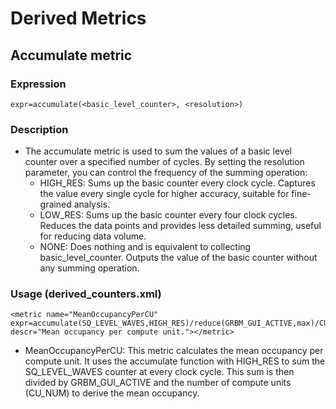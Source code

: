# Derived Metrics

## Accumulate metric
### Expression
    expr=accumulate(<basic_level_counter>, <resolution>)
### Description
- The accumulate metric is used to sum the values of a basic level counter over a specified number of cycles. By setting the resolution parameter, you can control the frequency of the summing operation:
    - HIGH_RES: Sums up the basic counter every clock cycle. Captures the value every single cycle for higher accuracy, suitable for fine-grained analysis.
    - LOW_RES: Sums up the basic counter every four clock cycles. Reduces the data points and provides less detailed summing, useful for reducing data volume.
    - NONE: Does nothing and is equivalent to collecting basic_level_counter. Outputs the value of the basic counter without any summing operation.

### Usage (derived_counters.xml)
    <metric name="MeanOccupancyPerCU" expr=accumulate(SQ_LEVEL_WAVES,HIGH_RES)/reduce(GRBM_GUI_ACTIVE,max)/CU_NUM descr="Mean occupancy per compute unit."></metric>
- MeanOccupancyPerCU: This metric calculates the mean occupancy per compute unit. It uses the accumulate function with HIGH_RES to sum the SQ_LEVEL_WAVES counter at every clock cycle. This sum is then divided by GRBM_GUI_ACTIVE and the number of compute units (CU_NUM) to derive the mean occupancy.
